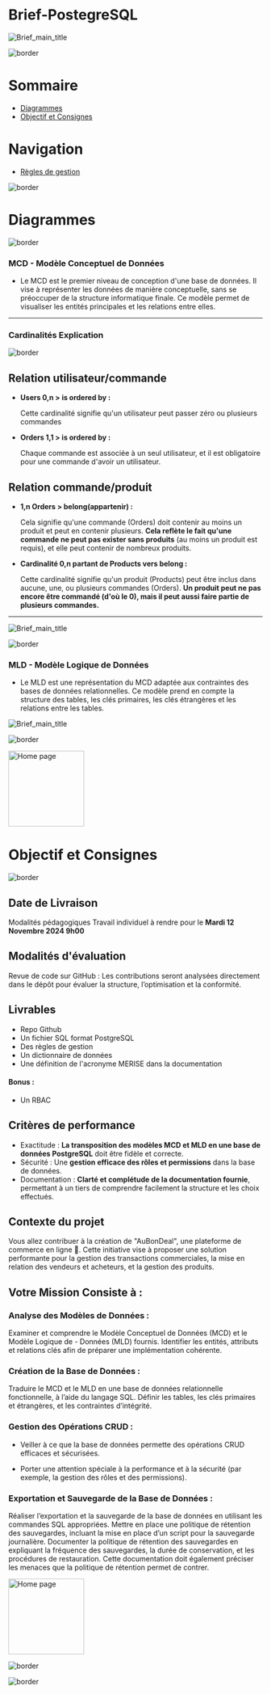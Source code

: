 # Brief-PostegreSQL

![Brief_main_title](assets/img/Brief_title_last.png)

![border](assets/design/border/cadre_white_b.png)

# Sommaire

- [Diagrammes](#diagrammes)
- [Objectif et Consignes](#objectif-et-consignes)

# Navigation

- [Règles de gestion](/Brief-PostegreSQL/doc/regles-gestion.md)

![border](assets/design/line/pink_point_line_r.png)

<!-- <details> -->

<!-- <summary><strong style="font-size: 1.5em; font-weight: bold">Consignes  :</strong></summary> -->

# Diagrammes

![border](assets/design/line/pink_point_line_l.png)

### MCD - Modèle Conceptuel de Données

- Le MCD est le premier niveau de conception d'une base de données. Il vise à représenter les données de manière conceptuelle, sans se préoccuper de la structure informatique finale. Ce modèle permet de visualiser les entités principales et les relations entre elles.

---

### Cardinalités Explication

![border](assets/design/line/pink_point_line_l.png)

## Relation utilisateur/commande

- **Users 0,n > is ordered by :**

  Cette cardinalité signifie qu'un utilisateur peut passer zéro ou plusieurs commandes

- **Orders 1,1 > is ordered by :**

  Chaque commande est associée à un seul utilisateur, et il est obligatoire pour une commande d'avoir un utilisateur.

## Relation commande/produit

- **1,n Orders > belong(appartenir) :**

  Cela signifie qu'une commande (Orders) doit contenir au moins un produit et peut en contenir plusieurs.
  **Cela reflète le fait qu'une commande ne peut pas exister sans produits** (au moins un produit est requis), et elle peut contenir de nombreux produits.

- **Cardinalité 0,n partant de Products vers belong :**

  Cette cardinalité signifie qu'un produit (Products) peut être inclus dans aucune, une, ou plusieurs commandes (Orders).
  **Un produit peut ne pas encore être commandé (d'où le 0), mais il peut aussi faire partie de plusieurs commandes.**

---

![Brief_main_title](assets/img/first_mcd.png)

![border](assets/design/line/pink_point_line_l.png)

### MLD - Modèle Logique de Données

- Le MLD est une représentation du MCD adaptée aux contraintes des bases de données relationnelles. Ce modèle prend en compte la structure des tables, les clés primaires, les clés étrangères et les relations entre les tables.

![Brief_main_title](assets/img/first_mld.png)

![border](assets/design/line/pink_point_line_l.png)

<a href="#sommaire">
  <img src="assets/design/button/back_to_top.png" alt="Home page" style="width: 150px; height: auto;">
</a>

# Objectif et Consignes

![border](assets/design/line/pink_point_line_l.png)

## Date de Livraison

Modalités pédagogiques
Travail individuel à rendre pour le **Mardi 12 Novembre 2024 9h00**

## Modalités d'évaluation

Revue de code sur GitHub : Les contributions seront analysées directement dans le dépôt pour évaluer la structure, l’optimisation et la conformité.

## Livrables

- Repo Github
- Un fichier SQL format PostgreSQL
- Des règles de gestion
- Un dictionnaire de données
- Une définition de l'acronyme MERISE dans la documentation

#### Bonus :

- Un RBAC

## Critères de performance

- Exactitude : **La transposition des modèles MCD et MLD en une base de données PostgreSQL** doit être fidèle et correcte.
- Sécurité : Une **gestion efficace des rôles et permissions** dans la base de données.
- Documentation : **Clarté et complétude de la documentation fournie**, permettant à un tiers de comprendre facilement la structure et les choix effectués.

<!-- </details> -->

<!-- <details> -->
<!-- <summary><strong style="font-size: 1.5em; font-weight: bold">Mission  :</strong></summary> -->

## Contexte du projet

Vous allez contribuer à la création de "AuBonDeal", une plateforme de commerce en ligne 🚀. Cette initiative vise à proposer une solution performante pour la gestion des transactions commerciales, la mise en relation des vendeurs et acheteurs, et la gestion des produits.

## Votre Mission Consiste à :

### Analyse des Modèles de Données :

Examiner et comprendre le Modèle Conceptuel de Données (MCD) et le Modèle Logique de - Données (MLD) fournis.
Identifier les entités, attributs et relations clés afin de préparer une implémentation cohérente.
​

### Création de la Base de Données :

Traduire le MCD et le MLD en une base de données relationnelle fonctionnelle, à l’aide du langage SQL. Définir les tables, les clés primaires et étrangères, et les contraintes d’intégrité.

### Gestion des Opérations CRUD :

- Veiller à ce que la base de données permette des opérations CRUD efficaces et sécurisées.

- Porter une attention spéciale à la performance et à la sécurité (par exemple, la gestion des rôles et des permissions).
  ​

### Exportation et Sauvegarde de la Base de Données :

Réaliser l’exportation et la sauvegarde de la base de données en utilisant les commandes SQL appropriées.
Mettre en place une politique de rétention des sauvegardes, incluant la mise en place d’un script pour la sauvegarde journalière.
Documenter la politique de rétention des sauvegardes en expliquant la fréquence des sauvegardes, la durée de conservation, et les procédures de restauration. Cette documentation doit également préciser les menaces que la politique de rétention permet de contrer.

<!-- </details> -->

<a href="#sommaire">
  <img src="assets/design/button/back_to_top.png" alt="Home page" style="width: 150px; height: auto;">
</a>

![border](assets/design/line/pink_point_line_r.png)

![border](assets/design/border/cadre_white_b.png)
